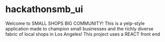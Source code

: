 # hackathonsmb_ui
Welcome to SMALL SHOPS BIG COMMUNITY! This is a yelp-style application made to champion small businesses and the richly diverse fabric of local shops in Los Angeles! This project uses a REACT front end
